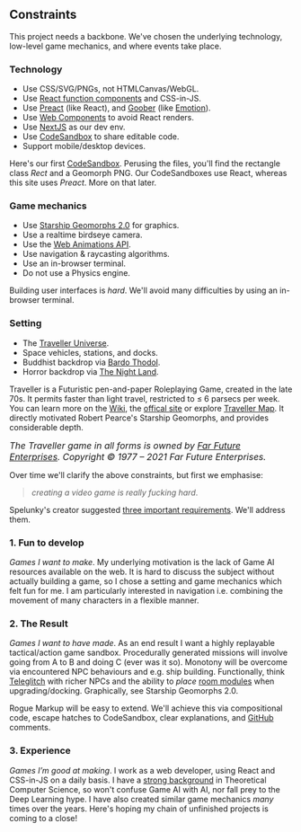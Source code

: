 ## Constraints

This project needs a backbone.
We've chosen the underlying technology, low-level game mechanics, and where events take place.

### Technology

- Use CSS/SVG/PNGs, not HTMLCanvas/WebGL.
- Use [React function components](https://reactjs.org/docs/components-and-props.html#function-and-class-components) and CSS-in-JS.
- Use [Preact](https://www.npmjs.com/package/preact) (like React), and [Goober](https://www.npmjs.com/package/goober) (like [Emotion](https://www.npmjs.com/package/@emotion/styled)).
- Use [Web Components](https://developer.mozilla.org/en-US/docs/Web/Web_Components) to avoid React renders.
- Use [NextJS](https://nextjs.org/) as our dev env.
- Use [CodeSandbox](https://codesandbox.io) to share editable code.
- Support mobile/desktop devices.

<aside>

  Here's our first [CodeSandbox](https://codesandbox.io/s/rogue-markup-panzoom-yq060?file=/src/panzoom/PanZoom.jsx  "@new-tab").
  Perusing the files, you'll find the rectangle class _Rect_ and a Geomorph PNG.
  Our CodeSandboxes use React, whereas this site uses _Preact_.
  More on that later.
</aside>

### Game mechanics

- Use [Starship Geomorphs 2.0](http://travellerrpgblog.blogspot.com/2018/10/the-starship-geomorphs-book-if-finally.html) for graphics.
- Use a realtime birdseye camera.
- Use the [Web Animations API](https://developer.mozilla.org/en-US/docs/Web/API/Web_Animations_API/Using_the_Web_Animations_API).
- Use navigation & raycasting algorithms.
- Use an in-browser terminal.
- Do not use a Physics engine.

<aside>
  <p>
    Building user interfaces is <em>hard</em>.
    We'll avoid many difficulties by using an in-browser terminal.
  </p>

  <div
    className="tabs"
    height="300"
    tabs="[ { key: 'terminal', session: 'test' } ]"
  ></div>
</aside>


### Setting

- The [Traveller Universe](https://travellermap.com/?p=-1.329!-23.768!3).
- Space vehicles, stations, and docks.
- Buddhist backdrop via [Bardo Thodol](https://en.wikipedia.org/wiki/Bardo_Thodol).
- Horror backdrop via [The Night Land](https://en.wikipedia.org/wiki/The_Night_Land).

<aside>

Traveller is a Futuristic pen-and-paper Roleplaying Game, created in the late 70s.
It permits faster than light travel, restricted to ≤ 6 parsecs per week.
You can learn more on the [Wiki](https://wiki.travellerrpg.com/Jump_Drive), the [offical site](https://www.farfuture.net/) or explore [Traveller Map](https://travellermap.com/).
It directly motivated Robert Pearce's Starship Geomorphs, and provides considerable depth.

<font size="3">_The Traveller game in all forms is owned by [Far Future Enterprises](https://www.farfuture.net/). Copyright © 1977 – 2021 Far Future Enterprises._</font>
</aside>

Over time we'll clarify the above constraints, but first we emphasise:
> _creating a video game is really fucking hard_.

Spelunky's creator suggested [three important requirements](https://makegames.tumblr.com/post/1136623767/finishing-a-game).
We'll address them.

### 1. Fun to develop

_Games I want to make_. My underlying motivation is the lack of Game AI resources available on the web.
It is hard to discuss the subject without actually building a game, so I chose a setting and game mechanics which felt fun for me.
I am particularly interested in navigation i.e. combining the movement of many characters in a flexible manner.
<!-- In particular, we'll control and monitor NPC behaviour using an in-browser terminal. -->

### 2. The Result

_Games I want to have made_. As an end result I want a highly replayable tactical/action game sandbox.
Procedurally generated missions will involve going from A to B and doing C (ever was it so).
Monotony will be overcome via encountered NPC behaviours and e.g. ship building.
Functionally, think [Teleglitch](https://www.youtube.com/results?search_query=Teleglitch) with richer NPCs and the ability to _place_ [room modules](https://steamcommunity.com/sharedfiles/filedetails/?id=175359117) when upgrading/docking.
Graphically, see Starship Geomorphs 2.0.

Rogue Markup will be easy to extend.
We'll achieve this via compositional code, escape hatches to CodeSandbox, clear explanations, and [GitHub](https://github.com/) comments.

### 3. Experience

_Games I’m good at making_. I work as a web developer, using React and CSS-in-JS on a daily basis. 
I have a [strong background](https://dblp.org/pid/81/8748.html) in Theoretical Computer Science,
so won't confuse Game AI with AI, nor fall prey to the Deep Learning hype.
I have also created similar game mechanics _many_ times over the years.
Here's hoping my chain of unfinished projects is coming to a close!
